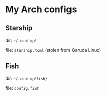 # My Arch configs

## Starship

dir: `~/.config/`

file: `starship.toml` (stolen from Garuda Linux)


## Fish

dir: `~/.config/fish/`

file: `config.fish`

